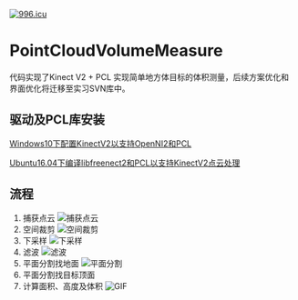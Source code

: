 [![996.icu](https://img.shields.io/badge/link-996.icu-red.svg)](https://996.icu)

# PointCloudVolumeMeasure

代码实现了Kinect V2 + PCL 实现简单地方体目标的体积测量，后续方案优化和界面优化将迁移至实习SVN库中。

## 驱动及PCL库安装

[Windows10下配置KinectV2以支持OpenNI2和PCL](https://shenxiaohai.me/2018/04/24/Win10-Kinect/) 

[Ubuntu16.04下编译libfreenect2和PCL以支持KinectV2点云处理](https://shenxiaohai.me/2018/04/26/Ubuntu-freenect2-PCL/)

## 流程

1. 捕获点云
   ![捕获点云](https://github.com/veraposeidon/PointCloudVolumeMeasure/blob/master/imgRecord/originCloud.png)
2. 空间裁剪
   ![空间裁剪](https://github.com/veraposeidon/PointCloudVolumeMeasure/blob/master/imgRecord/passThrough.png)
3. 下采样
   ![下采样](https://github.com/veraposeidon/PointCloudVolumeMeasure/blob/master/imgRecord/voxelFiltered.png)
4. 滤波
   ![滤波](https://github.com/veraposeidon/PointCloudVolumeMeasure/blob/master/imgRecord/statisFiltered.png)
5. 平面分割找地面
   ![平面分割](https://github.com/veraposeidon/PointCloudVolumeMeasure/blob/master/imgRecord/PlaneSeg.png)
6. 平面分割找目标顶面
7. 计算面积、高度及体积
   ![GIF](https://github.com/veraposeidon/PointCloudVolumeMeasure/blob/master/imgRecord/GIF.gif)
